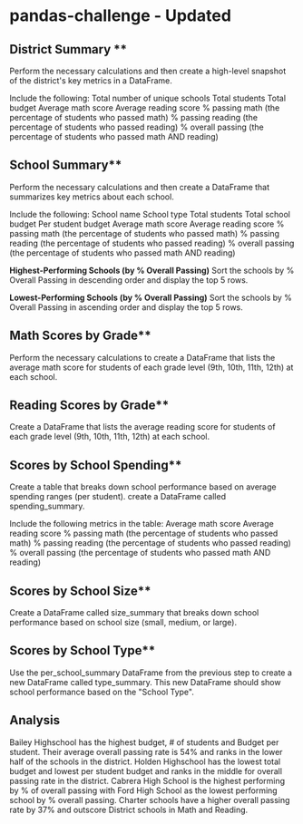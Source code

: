 # pandas-challenge - Updated

## District Summary **
Perform the necessary calculations and then create a high-level snapshot of the district's key metrics in a DataFrame.

Include the following:
Total number of unique schools
Total students
Total budget
Average math score
Average reading score
% passing math (the percentage of students who passed math)
% passing reading (the percentage of students who passed reading)
% overall passing (the percentage of students who passed math AND reading)



## School Summary**
Perform the necessary calculations and then create a DataFrame that summarizes key metrics about each school.

Include the following:
School name
School type
Total students
Total school budget
Per student budget
Average math score
Average reading score
% passing math (the percentage of students who passed math)
% passing reading (the percentage of students who passed reading)
% overall passing (the percentage of students who passed math AND reading)

**Highest-Performing Schools (by % Overall Passing)**
Sort the schools by % Overall Passing in descending order and display the top 5 rows.

**Lowest-Performing Schools (by % Overall Passing)**
Sort the schools by % Overall Passing in ascending order and display the top 5 rows.

## Math Scores by Grade**
Perform the necessary calculations to create a DataFrame that lists the average math score for students of each grade level (9th, 10th, 11th, 12th) at each school.

## Reading Scores by Grade**
Create a DataFrame that lists the average reading score for students of each grade level (9th, 10th, 11th, 12th) at each school.

## Scores by School Spending**
Create a table that breaks down school performance based on average spending ranges (per student).
create a DataFrame called spending_summary.

Include the following metrics in the table:
Average math score
Average reading score
% passing math (the percentage of students who passed math)
% passing reading (the percentage of students who passed reading)
% overall passing (the percentage of students who passed math AND reading)

## Scores by School Size**
Create a DataFrame called size_summary that breaks down school performance based on school size (small, medium, or large).

## Scores by School Type**
Use the per_school_summary DataFrame from the previous step to create a new DataFrame called type_summary.
This new DataFrame should show school performance based on the "School Type".

## Analysis

Bailey Highschool has the highest budget, # of students and Budget per student. Their average overall passing rate is 54% and ranks in the lower half of the schools in the district. Holden Highschool has the lowest total budget and lowest per student budget and ranks in the middle for overall passing rate in the district. Cabrera High School is the highest performing by % of overall passing with Ford High School as the lowest performing school by % overall passing. Charter schools have a higher overall passing rate by 37% and outscore District schools in Math and Reading.


